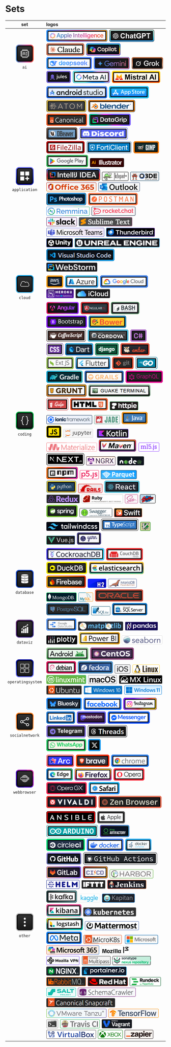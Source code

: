 # Sets
|set|logos|
|:--:|:---|
|![ai](./set/ai/square-1-60.png "ai")<br />`ai`|![appleintelligence](./img/a/appleintelligence/rectangle-b-1-40.png "appleintelligence") ![chatgpt](./img/c/chatgpt/rectangle-b-1-40.png "chatgpt") ![claude](./img/c/claude/rectangle-b-1-40.png "claude") ![copilot](./img/c/copilot/rectangle-b-1-40.png "copilot") ![deepseek](./img/d/deepseek/rectangle-b-1-40.png "deepseek") ![gemini](./img/g/gemini/rectangle-b-1-40.png "gemini") ![grok](./img/g/grok/rectangle-b-1-40.png "grok") ![jules](./img/j/jules/rectangle-b-1-40.png "jules") ![metaai](./img/m/metaai/rectangle-b-1-40.png "metaai") ![mistralai](./img/m/mistralai/rectangle-b-1-40.png "mistralai") |
|![application](./set/application/square-1-60.png "application")<br />`application`|![androidstudio](./img/a/androidstudio/rectangle-b-1-40.png "androidstudio") ![appstore](./img/a/appstore/rectangle-b-1-40.png "appstore") ![atom](./img/a/atom/rectangle-b-1-40.png "atom") ![blender](./img/b/blender/rectangle-b-1-40.png "blender") ![canonical](./img/c/canonical/rectangle-b-1-40.png "canonical") ![datagrip](./img/d/datagrip/rectangle-b-1-40.png "datagrip") ![dbeaver](./img/d/dbeaver/rectangle-b-1-40.png "dbeaver") ![discord](./img/d/discord/rectangle-b-1-40.png "discord") ![filezilla](./img/f/filezilla/rectangle-b-1-40.png "filezilla") ![forticlient](./img/f/forticlient/rectangle-b-1-40.png "forticlient") ![gimp](./img/g/gimp/rectangle-b-1-40.png "gimp") ![googleplay](./img/g/googleplay/rectangle-b-1-40.png "googleplay") ![illustrator](./img/i/illustrator/rectangle-1-30.png "illustrator") ![intellij](./img/i/intellij/rectangle-b-1-40.png "intellij") ![notepad++](./img/n/notepad++/rectangle-1-30.png "notepad++") ![o3de](./img/o/o3de/rectangle-1-30.png "o3de") ![office365](./img/o/office365/rectangle-1-30.png "office365") ![outlook](./img/o/outlook/rectangle-1-30.png "outlook") ![photoshop](./img/p/photoshop/rectangle-b-1-40.png "photoshop") ![postman](./img/p/postman/rectangle-b-1-40.png "postman") ![remmina](./img/r/remmina/rectangle-1-30.png "remmina") ![rocketchat](./img/r/rocketchat/rectangle-1-30.png "rocketchat") ![slack](./img/s/slack/rectangle-1-30.png "slack") ![sublimetext](./img/s/sublimetext/rectangle-1-30.png "sublimetext") ![teams](./img/t/teams/rectangle-1-30.png "teams") ![thunderbird](./img/t/thunderbird/rectangle-1-30.png "thunderbird") ![unity](./img/u/unity/rectangle-1-30.png "unity") ![unrealengine](./img/u/unrealengine/rectangle-1-30.png "unrealengine") ![vscode](./img/v/vscode/rectangle-b-1-40.png "vscode") ![webstorm](./img/w/webstorm/rectangle-1-30.png "webstorm") |
|![cloud](./set/cloud/square-1-60.png "cloud")<br />`cloud`|![aws](./img/a/aws/rectangle-b-1-40.png "aws") ![azure](./img/a/azure/rectangle-b-1-40.png "azure") ![googlecloud](./img/g/googlecloud/rectangle-b-1-40.png "googlecloud") ![heroku](./img/h/heroku/rectangle-1-30.png "heroku") ![icloud](./img/i/icloud/rectangle-1-30.png "icloud") |
|![coding](./set/coding/square-1-60.png "coding")<br />`coding`|![angular](./img/a/angular/rectangle-b-1-40.png "angular") ![angularjs](./img/a/angularjs/rectangle-b-1-40.png "angularjs") ![bash](./img/b/bash/rectangle-b-1-40.png "bash") ![bootstrap](./img/b/bootstrap/rectangle-b-1-40.png "bootstrap") ![bower](./img/b/bower/rectangle-b-1-40.png "bower") ![coffeescript](./img/c/coffeescript/rectangle-b-1-40.png "coffeescript") ![cordova](./img/c/cordova/rectangle-b-1-40.png "cordova") ![csharp](./img/c/csharp/rectangle-b-1-40.png "csharp") ![css3](./img/c/css3/rectangle-b-1-40.png "css3") ![dart](./img/d/dart/rectangle-b-1-40.png "dart") ![django](./img/d/django/rectangle-b-1-40.png "django") ![emberjs](./img/e/emberjs/rectangle-b-1-40.png "emberjs") ![extjs](./img/e/extjs/rectangle-b-1-40.png "extjs") ![flutter](./img/f/flutter/rectangle-b-1-40.png "flutter") ![git](./img/g/git/rectangle-b-1-40.png "git") ![go](./img/g/go/rectangle-b-1-40.png "go") ![gradle](./img/g/gradle/rectangle-b-1-40.png "gradle") ![grails](./img/g/grails/rectangle-b-1-40.png "grails") ![graphql](./img/g/graphql/rectangle-b-1-40.png "graphql") ![grunt](./img/g/grunt/rectangle-b-1-40.png "grunt") ![guake](./img/g/guake/rectangle-b-1-40.png "guake") ![gulpjs](./img/g/gulpjs/rectangle-b-1-40.png "gulpjs") ![html5](./img/h/html5/rectangle-b-1-40.png "html5") ![httpie](./img/h/httpie/rectangle-1-30.png "httpie") ![ionic](./img/i/ionic/rectangle-1-30.png "ionic") ![jadelang](./img/j/jadelang/rectangle-1-30.png "jadelang") ![java](./img/j/java/rectangle-b-1-40.png "java") ![javascript](./img/j/javascript/rectangle-b-1-40.png "javascript") ![jupyter](./img/j/jupyter/rectangle-1-30.png "jupyter") ![kotlin](./img/k/kotlin/rectangle-1-30.png "kotlin") ![materializecss](./img/m/materializecss/rectangle-1-30.png "materializecss") ![maven](./img/m/maven/rectangle-b-1-40.png "maven") ![ml5js](./img/m/ml5js/rectangle-1-30.png "ml5js") ![nextjs](./img/n/nextjs/rectangle-b-1-40.png "nextjs") ![ngrx](./img/n/ngrx/rectangle-1-30.png "ngrx") ![nodejs](./img/n/nodejs/rectangle-1-30.png "nodejs") ![npm](./img/n/npm/rectangle-b-1-40.png "npm") ![p5js](./img/p/p5js/rectangle-1-30.png "p5js") ![parquet](./img/p/parquet/rectangle-1-30.png "parquet") ![python](./img/p/python/rectangle-b-1-40.png "python") ![rails](./img/r/rails/rectangle-1-30.png "rails") ![reactjs](./img/r/reactjs/rectangle-b-1-40.png "reactjs") ![redux](./img/r/redux/rectangle-1-30.png "redux") ![ruby](./img/r/ruby/rectangle-1-30.png "ruby") ![sass](./img/s/sass/rectangle-1-30.png "sass") ![sdkman](./img/s/sdkman/rectangle-1-30.png "sdkman") ![spring](./img/s/spring/rectangle-b-1-40.png "spring") ![swagger](./img/s/swagger/rectangle-1-30.png "swagger") ![swift](./img/s/swift/rectangle-1-30.png "swift") ![tailwindcss](./img/t/tailwindcss/rectangle-1-30.png "tailwindcss") ![typescript](./img/t/typescript/rectangle-b-1-40.png "typescript") ![vim](./img/v/vim/rectangle-1-30.png "vim") ![vuejs](./img/v/vuejs/rectangle-1-30.png "vuejs") ![yarn](./img/y/yarn/rectangle-b-1-40.png "yarn") |
|![database](./set/database/square-1-60.png "database")<br />`database`|![cockroachdb](./img/c/cockroachdb/rectangle-b-1-40.png "cockroachdb") ![couchdb](./img/c/couchdb/rectangle-b-1-40.png "couchdb") ![duckdb](./img/d/duckdb/rectangle-b-1-40.png "duckdb") ![elasticsearch](./img/e/elasticsearch/rectangle-b-1-40.png "elasticsearch") ![firebase](./img/f/firebase/rectangle-b-1-40.png "firebase") ![h2](./img/h/h2/rectangle-1-30.png "h2") ![mariadb](./img/m/mariadb/rectangle-1-30.png "mariadb") ![mongodb](./img/m/mongodb/rectangle-1-30.png "mongodb") ![mysql](./img/m/mysql/rectangle-1-30.png "mysql") ![oracle](./img/o/oracle/rectangle-b-1-40.png "oracle") ![postgresql](./img/p/postgresql/rectangle-b-1-40.png "postgresql") ![sqlite](./img/s/sqlite/rectangle-1-30.png "sqlite") ![sqlserver](./img/s/sqlserver/rectangle-b-1-40.png "sqlserver") |
|![dataviz](./set/dataviz/square-1-60.png "dataviz")<br />`dataviz`|![datastudio](./img/d/datastudio/rectangle-b-1-40.png "datastudio") ![matplotlib](./img/m/matplotlib/rectangle-1-30.png "matplotlib") ![pandas](./img/p/pandas/rectangle-1-30.png "pandas") ![plotly](./img/p/plotly/rectangle-1-30.png "plotly") ![powerbi](./img/p/powerbi/rectangle-b-1-40.png "powerbi") ![seaborn](./img/s/seaborn/rectangle-1-30.png "seaborn") |
|![operatingsystem](./set/operatingsystem/square-1-60.png "operatingsystem")<br />`operatingsystem`|![android](./img/a/android/rectangle-b-1-40.png "android") ![centos](./img/c/centos/rectangle-b-1-40.png "centos") ![debian](./img/d/debian/rectangle-b-1-40.png "debian") ![fedora](./img/f/fedora/rectangle-b-1-40.png "fedora") ![ios](./img/i/ios/rectangle-1-30.png "ios") ![linux](./img/l/linux/rectangle-1-30.png "linux") ![linuxmint](./img/l/linuxmint/rectangle-1-30.png "linuxmint") ![macos](./img/m/macos/rectangle-1-30.png "macos") ![mxlinux](./img/m/mxlinux/rectangle-1-30.png "mxlinux") ![ubuntu](./img/u/ubuntu/rectangle-1-30.png "ubuntu") ![windows10](./img/w/windows10/rectangle-1-30.png "windows10") ![windows11](./img/w/windows11/rectangle-1-30.png "windows11") |
|![socialnetwork](./set/socialnetwork/square-1-60.png "socialnetwork")<br />`socialnetwork`|![bluesky](./img/b/bluesky/rectangle-b-1-40.png "bluesky") ![facebook](./img/f/facebook/rectangle-b-1-40.png "facebook") ![instagram](./img/i/instagram/rectangle-b-1-40.png "instagram") ![linkedin](./img/l/linkedin/rectangle-b-1-40.png "linkedin") ![mastodon](./img/m/mastodon/rectangle-b-1-40.png "mastodon") ![messenger](./img/m/messenger/rectangle-b-1-40.png "messenger") ![telegram](./img/t/telegram/rectangle-b-1-40.png "telegram") ![threads](./img/t/threads/rectangle-b-1-40.png "threads") ![whatsapp](./img/w/whatsapp/rectangle-b-1-40.png "whatsapp") ![x](./img/x/x/rectangle-b-1-40.png "x") |
|![webbrowser](./set/webbrowser/square-1-60.png "webbrowser")<br />`webbrowser`|![arc](./img/a/arc/rectangle-b-1-40.png "arc") ![brave](./img/b/brave/rectangle-b-1-40.png "brave") ![chrome](./img/c/chrome/rectangle-b-1-40.png "chrome") ![edge](./img/e/edge/rectangle-b-1-40.png "edge") ![firefox](./img/f/firefox/rectangle-b-1-40.png "firefox") ![opera](./img/o/opera/rectangle-b-1-40.png "opera") ![operagx](./img/o/operagx/rectangle-b-1-40.png "operagx") ![safari](./img/s/safari/rectangle-b-1-40.png "safari") ![vivaldi](./img/v/vivaldi/rectangle-b-1-40.png "vivaldi") ![zenbrowser](./img/z/zenbrowser/rectangle-b-1-40.png "zenbrowser") |
|![other](./set/other/square-1-60.png "other")<br />`other`|![ansible](./img/a/ansible/rectangle-b-1-40.png "ansible") ![apple](./img/a/apple/rectangle-b-1-40.png "apple") ![arduino](./img/a/arduino/rectangle-b-1-40.png "arduino") ![artifactory](./img/a/artifactory/rectangle-b-1-40.png "artifactory") ![circleci](./img/c/circleci/rectangle-b-1-40.png "circleci") ![docker](./img/d/docker/rectangle-b-1-40.png "docker") ![dockercompose](./img/d/dockercompose/rectangle-b-1-40.png "dockercompose") ![github](./img/g/github/rectangle-b-1-40.png "github") ![githubactions](./img/g/githubactions/rectangle-b-1-40.png "githubactions") ![gitlab](./img/g/gitlab/rectangle-b-1-40.png "gitlab") ![gitlabcicd](./img/g/gitlabcicd/rectangle-b-1-40.png "gitlabcicd") ![harbor](./img/h/harbor/rectangle-1-30.png "harbor") ![helm](./img/h/helm/rectangle-1-30.png "helm") ![ifttt](./img/i/ifttt/rectangle-1-30.png "ifttt") ![jenkins](./img/j/jenkins/rectangle-1-30.png "jenkins") ![kafka](./img/k/kafka/rectangle-b-1-40.png "kafka") ![kaggle](./img/k/kaggle/rectangle-1-30.png "kaggle") ![kapitan](./img/k/kapitan/rectangle-1-30.png "kapitan") ![kibana](./img/k/kibana/rectangle-b-1-40.png "kibana") ![kubernetes](./img/k/kubernetes/rectangle-1-30.png "kubernetes") ![logstash](./img/l/logstash/rectangle-b-1-40.png "logstash") ![mattermost](./img/m/mattermost/rectangle-1-30.png "mattermost") ![meta](./img/m/meta/rectangle-b-1-40.png "meta") ![microk8s](./img/m/microk8s/rectangle-1-30.png "microk8s") ![microsoft](./img/m/microsoft/rectangle-1-30.png "microsoft") ![microsoft365](./img/m/microsoft365/rectangle-1-30.png "microsoft365") ![mozilla](./img/m/mozilla/rectangle-1-30.png "mozilla") ![mozillavpn](./img/m/mozillavpn/rectangle-1-30.png "mozillavpn") ![multipass](./img/m/multipass/rectangle-1-30.png "multipass") ![nexus](./img/n/nexus/rectangle-1-30.png "nexus") ![nginx](./img/n/nginx/rectangle-1-30.png "nginx") ![portainer](./img/p/portainer/rectangle-1-30.png "portainer") ![rabbitmq](./img/r/rabbitmq/rectangle-1-30.png "rabbitmq") ![redhat](./img/r/redhat/rectangle-1-30.png "redhat") ![rundeck](./img/r/rundeck/rectangle-1-30.png "rundeck") ![saltstack](./img/s/saltstack/rectangle-1-30.png "saltstack") ![schemacrawler](./img/s/schemacrawler/rectangle-1-30.png "schemacrawler") ![snapcraft](./img/s/snapcraft/rectangle-1-30.png "snapcraft") ![tanzu](./img/t/tanzu/rectangle-1-30.png "tanzu") ![tensorflow](./img/t/tensorflow/rectangle-1-30.png "tensorflow") ![terminal](./img/t/terminal/rectangle-1-30.png "terminal") ![travisci](./img/t/travisci/rectangle-1-30.png "travisci") ![vagrant](./img/v/vagrant/rectangle-1-30.png "vagrant") ![virtualbox](./img/v/virtualbox/rectangle-1-30.png "virtualbox") ![xbox](./img/x/xbox/rectangle-1-30.png "xbox") ![zapier](./img/z/zapier/rectangle-1-30.png "zapier") |

